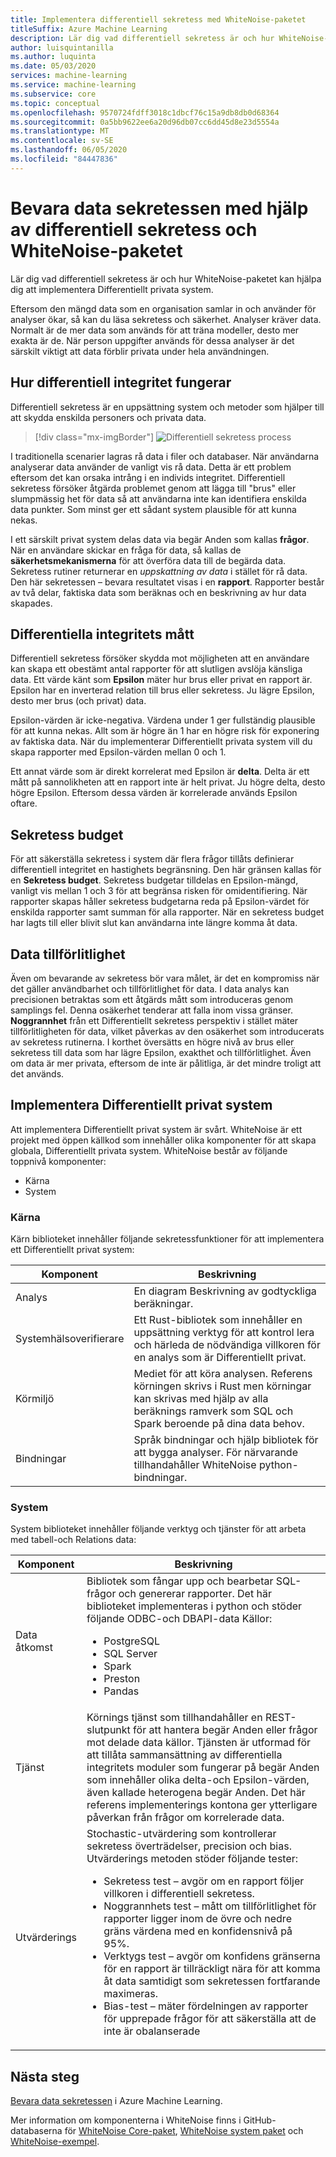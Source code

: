 ```yaml
---
title: Implementera differentiell sekretess med WhiteNoise-paketet
titleSuffix: Azure Machine Learning
description: Lär dig vad differentiell sekretess är och hur WhiteNoise-paketet kan hjälpa dig att implementera differentiella privata system som bevarar data sekretess.
author: luisquintanilla
ms.author: luquinta
ms.date: 05/03/2020
services: machine-learning
ms.service: machine-learning
ms.subservice: core
ms.topic: conceptual
ms.openlocfilehash: 9570724fdff3018c1dbcf76c15a9db8db0d68364
ms.sourcegitcommit: 0a5bb9622ee6a20d96db07cc6dd45d8e23d5554a
ms.translationtype: MT
ms.contentlocale: sv-SE
ms.lasthandoff: 06/05/2020
ms.locfileid: "84447836"
---
```

# <a name="preserve-data-privacy-by-using-differential-privacy-and-the-whitenoise-package"></a>Bevara data sekretessen med hjälp av differentiell sekretess och WhiteNoise-paketet

Lär dig vad differentiell sekretess är och hur WhiteNoise-paketet kan hjälpa dig att implementera Differentiellt privata system.

Eftersom den mängd data som en organisation samlar in och använder för analyser ökar, så kan du läsa sekretess och säkerhet. Analyser kräver data. Normalt är de mer data som används för att träna modeller, desto mer exakta är de. När person uppgifter används för dessa analyser är det särskilt viktigt att data förblir privata under hela användningen.

## <a name="how-differential-privacy-works"></a>Hur differentiell integritet fungerar

Differentiell sekretess är en uppsättning system och metoder som hjälper till att skydda enskilda personers och privata data.

> [!div class="mx-imgBorder"]
> ![Differentiell sekretess process](./media/concept-differential-privacy/differential-privacy-process.jpg)

I traditionella scenarier lagras rå data i filer och databaser. När användarna analyserar data använder de vanligt vis rå data. Detta är ett problem eftersom det kan orsaka intrång i en individs integritet. Differentiell sekretess försöker åtgärda problemet genom att lägga till "brus" eller slumpmässig het för data så att användarna inte kan identifiera enskilda data punkter. Som minst ger ett sådant system plausible för att kunna nekas.

I ett särskilt privat system delas data via begär Anden som kallas **frågor**. När en användare skickar en fråga för data, så kallas de **säkerhetsmekanismerna** för att överföra data till de begärda data. Sekretess rutiner returnerar en *uppskattning av data* i stället för rå data. Den här sekretessen – bevara resultatet visas i en **rapport**. Rapporter består av två delar, faktiska data som beräknas och en beskrivning av hur data skapades.

## <a name="differential-privacy-metrics"></a>Differentiella integritets mått

Differentiell sekretess försöker skydda mot möjligheten att en användare kan skapa ett obestämt antal rapporter för att slutligen avslöja känsliga data. Ett värde känt som **Epsilon** mäter hur brus eller privat en rapport är. Epsilon har en inverterad relation till brus eller sekretess. Ju lägre Epsilon, desto mer brus (och privat) data.

Epsilon-värden är icke-negativa. Värdena under 1 ger fullständig plausible för att kunna nekas. Allt som är högre än 1 har en högre risk för exponering av faktiska data. När du implementerar Differentiellt privata system vill du skapa rapporter med Epsilon-värden mellan 0 och 1.

Ett annat värde som är direkt korrelerat med Epsilon är **delta**. Delta är ett mått på sannolikheten att en rapport inte är helt privat. Ju högre delta, desto högre Epsilon. Eftersom dessa värden är korrelerade används Epsilon oftare.

## <a name="privacy-budget"></a>Sekretess budget

För att säkerställa sekretess i system där flera frågor tillåts definierar differentiell integritet en hastighets begränsning. Den här gränsen kallas för en **Sekretess budget**. Sekretess budgetar tilldelas en Epsilon-mängd, vanligt vis mellan 1 och 3 för att begränsa risken för omidentifiering. När rapporter skapas håller sekretess budgetarna reda på Epsilon-värdet för enskilda rapporter samt summan för alla rapporter. När en sekretess budget har lagts till eller blivit slut kan användarna inte längre komma åt data.  

## <a name="reliability-of-data"></a>Data tillförlitlighet

Även om bevarande av sekretess bör vara målet, är det en kompromiss när det gäller användbarhet och tillförlitlighet för data. I data analys kan precisionen betraktas som ett åtgärds mått som introduceras genom samplings fel. Denna osäkerhet tenderar att falla inom vissa gränser. **Noggrannhet** från ett Differentiellt sekretess perspektiv i stället mäter tillförlitligheten för data, vilket påverkas av den osäkerhet som introducerats av sekretess rutinerna. I korthet översätts en högre nivå av brus eller sekretess till data som har lägre Epsilon, exakthet och tillförlitlighet. Även om data är mer privata, eftersom de inte är pålitliga, är det mindre troligt att det används.

## <a name="implementing-differentially-private-systems"></a>Implementera Differentiellt privat system

Att implementera Differentiellt privat system är svårt. WhiteNoise är ett projekt med öppen källkod som innehåller olika komponenter för att skapa globala, Differentiellt privata system. WhiteNoise består av följande toppnivå komponenter:

- Kärna
- System

### <a name="core"></a>Kärna

Kärn biblioteket innehåller följande sekretessfunktioner för att implementera ett Differentiellt privat system:

|Komponent  |Beskrivning  |
|---------|---------|
|Analys     | En diagram Beskrivning av godtyckliga beräkningar. |
|Systemhälsoverifierare     | Ett Rust-bibliotek som innehåller en uppsättning verktyg för att kontrol lera och härleda de nödvändiga villkoren för en analys som är Differentiellt privat.          |
|Körmiljö     | Mediet för att köra analysen. Referens körningen skrivs i Rust men körningar kan skrivas med hjälp av alla beräknings ramverk som SQL och Spark beroende på dina data behov.        |
|Bindningar     | Språk bindningar och hjälp bibliotek för att bygga analyser. För närvarande tillhandahåller WhiteNoise python-bindningar. |

### <a name="system"></a>System

System biblioteket innehåller följande verktyg och tjänster för att arbeta med tabell-och Relations data:

|Komponent  |Beskrivning  |
|---------|---------|
|Data åtkomst     | Bibliotek som fångar upp och bearbetar SQL-frågor och genererar rapporter. Det här biblioteket implementeras i python och stöder följande ODBC-och DBAPI-data Källor:<ul><li>PostgreSQL</li><li>SQL Server</li><li>Spark</li><li>Preston</li><li>Pandas</li></ul>|
|Tjänst     | Körnings tjänst som tillhandahåller en REST-slutpunkt för att hantera begär Anden eller frågor mot delade data källor. Tjänsten är utformad för att tillåta sammansättning av differentiella integritets moduler som fungerar på begär Anden som innehåller olika delta-och Epsilon-värden, även kallade heterogena begär Anden. Det här referens implementerings kontona ger ytterligare påverkan från frågor om korrelerade data. |
|Utvärderings     | Stochastic-utvärdering som kontrollerar sekretess överträdelser, precision och bias. Utvärderings metoden stöder följande tester: <ul><li>Sekretess test – avgör om en rapport följer villkoren i differentiell sekretess.</li><li>Noggrannhets test – mått om tillförlitlighet för rapporter ligger inom de övre och nedre gräns värdena med en konfidensnivå på 95%.</li><li>Verktygs test – avgör om konfidens gränserna för en rapport är tillräckligt nära för att komma åt data samtidigt som sekretessen fortfarande maximeras.</li><li>Bias-test – mäter fördelningen av rapporter för upprepade frågor för att säkerställa att de inte är obalanserade</li></ul> |

## <a name="next-steps"></a>Nästa steg

[Bevara data sekretessen](how-to-differential-privacy.md) i Azure Machine Learning.

Mer information om komponenterna i WhiteNoise finns i GitHub-databaserna för [WhiteNoise Core-paket](https://github.com/opendifferentialprivacy/whitenoise-core), [WhiteNoise system paket](https://github.com/opendifferentialprivacy/whitenoise-system) och [WhiteNoise-exempel](https://github.com/opendifferentialprivacy/whitenoise-samples).